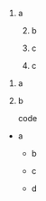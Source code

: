 
1. a

   2. b

    3. c

    4. c

<!-- -->

1. a

  2. b

       code

<!-- -->

- a

    - b

    - c

    - d
